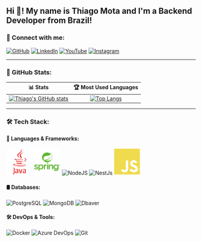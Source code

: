 ## Hi 👋! My name is Thiago Mota and I'm a Backend Developer from Brazil!

### 📌 Connect with me:
[![GitHub](https://img.shields.io/badge/GitHub-181717?style=for-the-badge&logo=github&logoColor=white)](https://github.com/euthiagomota)
[![LinkedIn](https://img.shields.io/badge/LinkedIn-0077B5?style=for-the-badge&logo=linkedin&logoColor=white)](https://www.linkedin.com/in/thiago-dev-mota)
[![YouTube](https://img.shields.io/badge/YouTube-FF0000?style=for-the-badge&logo=youtube&logoColor=white)](https://www.youtube.com/@euthiagomota)
[![Instagram](https://img.shields.io/badge/Instagram-E4405F?style=for-the-badge&logo=instagram&logoColor=white)](https://www.instagram.com/thiagomota.dev/)

---

### 🚀 GitHub Stats:
| 📊 Stats | 🏆 Most Used Languages |
|:---:|:---:|
|[![Thiago's GitHub stats](https://github-readme-stats.vercel.app/api?username=euthiagomota&hide=issues&count_private=true&show_icons=true&theme=tokyonight)](https://github.com/anuraghazra/github-readme-stats)|[![Top Langs](https://github-readme-stats.vercel.app/api/top-langs/?username=euthiagomota&layout=compact&theme=tokyonight&hide=html,css,scss)](https://github.com/anuraghazra/github-readme-stats)|

---

### 🛠️ Tech Stack:

#### 🚀 Languages & Frameworks:
<p align="left">
  <img src="https://raw.githubusercontent.com/devicons/devicon/master/icons/java/java-plain-wordmark.svg" alt="Java" width="70" height="70"/>
  <img src="https://github.com/devicons/devicon/blob/master/icons/spring/spring-original-wordmark.svg" alt="Spring Boot" width="70" height="70"/>
  <img src="https://www.svgrepo.com/show/452075/node-js.svg" alt="NodeJS" width="70" height="70"/>
  <img src="https://nestjs.com/logo-small-gradient.d792062c.svg" alt="NestJs" width="70" height="70"/>
  <img src="https://raw.githubusercontent.com/devicons/devicon/master/icons/javascript/javascript-plain.svg" alt="JavaScript" width="70" height="70"/>
</p>

#### 🛢️ Databases:
<p align="left">
  <img src="https://uxwing.com/wp-content/themes/uxwing/download/brands-and-social-media/postgresql-icon.png" alt="PostgreSQL" width="70" height="70"/>
  <img src="https://www.svgrepo.com/show/331488/mongodb.svg" alt="MongoDB" width="70" height="70"/>
 
   <img src="https://dbeaver.io/wp-content/uploads/2015/09/beaver-head.png" alt="Dbaver" width="70" height="70"/>
</p>

#### 🛠️ DevOps & Tools:
<p align="left">
  <img src="https://cdn.worldvectorlogo.com/logos/docker.svg" alt="Docker" width="70" height="70"/>
  <img src="https://www.theprovatogroup.com/wp-content/uploads/2020/01/devops.png" alt="Azure DevOps" width="70" height="70"/>
  <img src="https://avatars.githubusercontent.com/u/18133?s=200&v=4" alt="Git" width="70" height="70"/>
</p>
